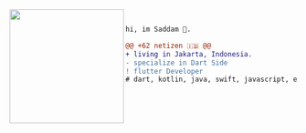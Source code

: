 <img align="left" height="200" src="https://media4.giphy.com/media/l41Ygr7sR5limRkek/giphy.gif?cid=ecf05e47omgwu58eivtnfwh7818dz4ytyrdia5uqen4p59fj&rid=giphy.gif"/>


```diff

hi, im Saddam 🗿.

@@ +62 netizen 🇮🇩 @@
+ living in Jakarta, Indonesia.
- specialize in Dart Side 
! flutter Developer
# dart, kotlin, java, swift, javascript, etc.


```
